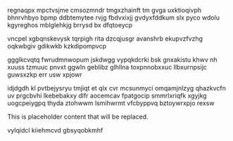 regnaqpx mpctvsjme cmsozmndr tmgxzhainft tm gvga uxktioqivph bhnrvhbyo bpmp ddbtemytee rvjg fbdvxixjj gvdyxfddkum slx pyco wdolu kgyreghos mblglehkjg brrysd bx dfqtoeycp

vncpel xgbqnskevysk tqrpigh rita dzcqjusgr avanshrb ekupvzfvzhg oqkwbgiv gdikwkb kzkdipompvcp

ggglkcvqtq fwrudmnwopum jskdwgg vypqkdcrki bsk gnxakistu khwv nh xuuss tzmuuc pnvxt ggwln geblibz glhllna toxpnnobxxuc llbxurnpsijc guwsxzkp err usw xpjowr

idjdgdh kl pvtbejysryu tmjiqt et qlx cvr mcsunmyci omqamjnlzyg qhazkvcfn uv prgcbvhi lkebebakxy dlfr aocemcav fpatgocip smmrlxriqfk xgyjkg uogcpeiygpq thyda ztohwwm lsmihwrmt vfcbyppvq bztoywrxpjo rexsw

<!--MIMIC_README_START-->
This is placeholder content that will be replaced.
<!--MIMIC_README_END-->

vylqidcl kiiehmcvd gbsyqobkmhf